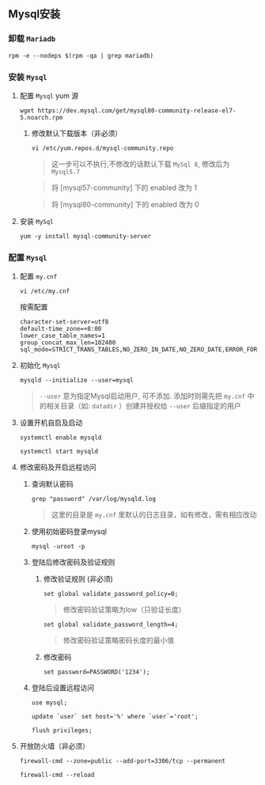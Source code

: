## Mysql安装

### 卸载 `Mariadb`

```
rpm -e --nodeps $(rpm -qa | grep mariadb)
```

### 安装 `Mysql`

  1. 配置 `Mysql` yum 源
     
     ```
     wget https://dev.mysql.com/get/mysql80-community-release-el7-5.noarch.rpm
     ```

     1. 修改默认下载版本（非必须）

        ```
        vi /etc/yum.repos.d/mysql-community.repo
        ```
        > 这一步可以不执行,不修改的话默认下载 `MySql 8`, 修改后为 `Mysql5.7`

        > 将 [mysql57-community] 下的 enabled 改为 1

        > 将 [mysql80-community] 下的 enabled 改为 0

  2. 安装 `MySql`

     ```
     yum -y install mysql-community-server
     ```

### 配置 `Mysql`

  1. 配置 `my.cnf`
  
     ```
     vi /etc/my.cnf
     ```
  
     按需配置
     ```
     character-set-server=utf8
     default-time_zone=+8:00
     lower_case_table_names=1
     group_concat_max_len=102400
     sql_mode=STRICT_TRANS_TABLES,NO_ZERO_IN_DATE,NO_ZERO_DATE,ERROR_FOR_DIVISION_BY_ZERO,NO_AUTO_CREATE_USER,NO_ENGINE_SUBSTITUTION
     ```

  2. 初始化 `Mysql`

     ```
     mysqld --initialize --user=mysql 
     ```

     > `--user` 意为指定Mysql启动用户, 可不添加. 添加时则需先把 `my.cnf` 中的相关目录（如: `datadir` ）创建并授权给 `--user` 后缀指定的用户

  3. 设置开机自启及启动

     ```
     systemctl enable mysqld
     ```

     ```
     systemctl start mysqld
     ```

  4. 修改密码及开启远程访问

     1. 查询默认密码

        ```
        grep "password" /var/log/mysqld.log
        ```

        > 这里的目录是 `my.cnf` 里默认的日志目录，如有修改，需有相应改动

     2. 使用初始密码登录mysql

        ```
        mysql -uroot -p
        ```

     3. 登陆后修改密码及验证规则
        1. 修改验证规则 (非必须)

           ```
           set global validate_password_policy=0;
           ```

           > 修改密码验证策略为low（只验证长度）

           ```
           set global validate_password_length=4;
           ```

           > 修改密码验证策略密码长度的最小值

        2. 修改密码

           ```
           set password=PASSWORD('1234');
           ```

     4. 登陆后设置远程访问

        ```
        use mysql;
        ```

        ```
        update `user` set host='%' where `user`='root';
        ```

        ```
        flush privileges;
        ```

  5. 开放防火墙（非必须）

     ```
     firewall-cmd --zone=public --add-port=3306/tcp --permanent
     ```

     ```
     firewall-cmd --reload
     ```
